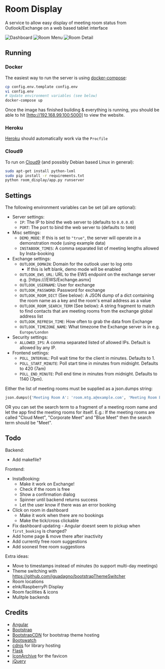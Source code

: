 # Room Display

A service to allow easy display of meeting room status from Outlook/Exchange on a web based tablet interface

![Dashboard](https://github.com/csudcy/room_display/blob/master/images/Dashboard.png)
![Room Menu](https://github.com/csudcy/room_display/blob/master/images/Menu.png)
![Room Detail](https://github.com/csudcy/room_display/blob/master/images/Room.png)

## Running

### Docker

The easiest way to run the server is using [docker-compose](https://docs.docker.com/compose/):
```bash
cp config.env.template config.env
vi config.env
# Update environment variables (see below)
docker-compose up
```
Once the image has finished building & everything is running, you should be able to hit [http://192.168.99.100:5000] to view the website.

### Heroku

[Heroku](https://www.heroku.com/) should automatically work via the `Procfile`

### Cloud9

To run on [Cloud9](https://c9.io/) (and possibly Debian based Linux in general):
```bash
sudo apt-get install python-lxml
sudo pip install -r requirements.txt
python room_display/app.py runserver
```


## Settings

The following environment variables can be set (all are optional):
* Server settings:
  * `IP`: The IP to bind the web server to (defaults to `0.0.0.0`)
  * `PORT`: The port to bind the web server to (defaults to `5000`)
* Misc settings:
  * `DEMO_MODE`: If this is set to `"true"`, the server will operate in a demonstration mode (using example data)
  * `INSTABOOK_TIMES`: A comma separated list of meeting lengths allowed by Insta-booking
* Exchange settings:
  * `OUTLOOK_DOMAIN`: Domain for the outlook user to log onto
    * If this is left blank, demo mode will be enabled
  * `OUTLOOK_EWS_URL`: URL to the EWS endpoint on the exchange server e.g. [https://<your exchange server>/EWS/Exchange.asmx]
  * `OUTLOOK_USERNAME`: User for exchange
  * `OUTLOOK_PASSWORD`: Password for exchange
  * `OUTLOOK_ROOM_DICT` (See below): A JSON dump of a dict containing the room name as a key and the room's email address as a value
  * `OUTLOOK_ROOM_SEARCH_TERM` (See below): A string fragment to match to find contacts that are meeting rooms from the exchange global address list
  * `OUTLOOK_REFRESH_TIME`: How often to grab the data from Exchange
  * `OUTLOOK_TIMEZONE_NAME`: What timezone the Exchange server is in e.g. `Europe/London`
* Security settings:
  * `ALLOWED_IPS`: A comma separated listed of allowed IPs. Default is allowed by any IP.
* Frontend settings:
  * `POLL_INTERVAL`: Poll wait time for the client in minutes. Defaults to 1.
  * `POLL_START_MINUTE`: Poll start time in minutes from midnight. Defaults to 420 (7am)
  * `POLL_END_MINUTE`: Poll end time in minutes from midnight. Defaults to 1140 (7pm).

Either the list of meeting rooms must be supplied as a json.dumps string:
```python
json.dumps({'Meeting Room A': 'room.mtg.a@example.com', 'Meeting Room B': 'room.mtg.b@example.com'})
```
OR you can set the search term to a fragment of a meeting room name and let the app find the meeting rooms for itself. E.g.:
If the meeting rooms are called "Cloud Meet", "Corporate Meet" and "Blue Meet" then the search term should be "Meet".


## Todo

Backend:
* Add makefile?

Frontend:
* InstaBooking:
  * Make it work on Exchange!
  * Check if the room is free
  * Show a confirmation dialog
  * Spinner until backend returns success
  * Let the user know if there was an error booking
* Click on room in dashboard
  * Make it work when there are no bookings
  * Make the tick/cross clickable
* Fix dashboard updating - Angular doesnt seem to pickup when `first_booking` is changed?
* Add home page & move there after inactivity
* Add currently free room suggestions
* Add soonest free room suggestions

Extra ideas:
* Move to timestamps instead of minutes (to support multi-day meetings)
* Theme switching with https://github.com/jguadagno/bootstrapThemeSwitcher
* Room locations
* eInk/RaspberryPi Display
* Room facilities & icons
* Mulitple backends


## Credits

* [Angular](https://angularjs.org/)
* [Bootstrap](http://getbootstrap.com/)
* [BootstrapCDN](https://www.bootstrapcdn.com/) for bootstrap theme hosting
* [Bootswatch](https://bootswatch.com/)
* [cdnjs](https://cdnjs.com/) for library hosting
* [Flask](http://flask.pocoo.org/)
* [IconArchive](http://www.iconarchive.com/show/pretty-office-7-icons-by-custom-icon-design/Calendar-icon.html) for the favicon
* [jQuery](https://jquery.com/)
